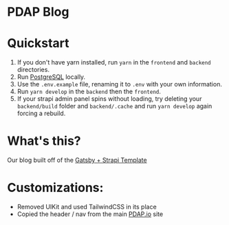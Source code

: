 PDAP Blog
===

# Quickstart
1. If you don't have yarn installed, run `yarn` in the `frontend` and `backend` directories.
2. Run [PostgreSQL](https://www.postgresql.org/) locally.
3. Use the `.env.example` file, renaming it to `.env` with your own information.
4. Run `yarn develop` in the `backend` then the `frontend`.
5. If your strapi admin panel spins without loading, try deleting your `backend/build` folder and `backend/.cache` and run `yarn develop` again forcing a rebuild.

# What's this?
Our blog built off of the [Gatsby + Strapi Template](https://strapi.io/starters/strapi-starter-gatsby-blog)

# Customizations:
* Removed UIKit and used TailwindCSS in its place
* Copied the header / nav from the main [PDAP.io](https://github.com/Police-Data-Accessibility-Project/PDAP.io) site
